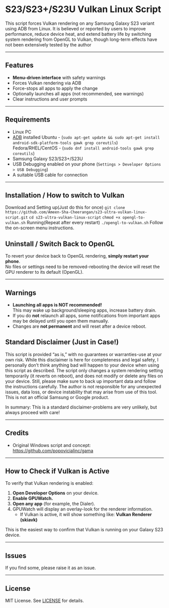 # S23/S23+/S23U Vulkan Linux Script

This script forces Vulkan rendering on any Samsung Galaxy S23 variant using ADB from Linux. It is believed or reported by users to improve performance, reduce device heat, and extend battery life by switching system rendering from OpenGL to Vulkan, though long-term effects have not been extensively tested by the author

---

## Features

- **Menu-driven interface** with safety warnings
- Forces Vulkan rendering via ADB
- Force-stops all apps to apply the change
- Optionally launches all apps (not recommended, see warnings)
- Clear instructions and user prompts

---

## Requirements

- Linux PC
- [ADB](https://developer.android.com/tools/adb) installed
      Ubuntu - (`sudo apt-get update && sudo apt-get install android-sdk-platform-tools gawk grep coreutils`)
      Fedora/RHEL/CentOS - (`sudo dnf install android-tools gawk grep coreutils`)
- Samsung Galaxy S23/S23+/S23U
- USB Debugging enabled on your phone (`Settings > Developer Options > USB Debugging`)
- A suitable USB cable for connection

---

## Installation / How to switch to Vulkan
Download and Setting up(Just do this for once)
`git clone https://github.com/Ameen-Sha-Cheerangan/s23-ultra-vulkan-linux-script.git`
`cd s23-ultra-vulkan-linux-script`
`chmod +x opengl-to-vulkan.sh`
Running(Repeat after every restart)
`./opengl-to-vulkan.sh`
Follow the on-screen menu instructions.


## Uninstall / Switch Back to OpenGL

To revert your device back to OpenGL rendering, **simply restart your phone**.  
No files or settings need to be removed-rebooting the device will reset the GPU renderer to its default (OpenGL).


---

## Warnings

- **Launching all apps is NOT recommended!**  
  This may wake up background/sleeping apps, increase battery drain.  
- If you do **not** relaunch all apps, some notifications from important apps may be delayed until you open them manually.
- Changes are **not permanent** and will reset after a device reboot.


## Standard Disclaimer (Just in Case!)

This script is provided “as is,” with no guarantees or warranties-use at your own risk. While this disclaimer is here for completeness and legal safety, I personally don’t think anything bad will happen to your device when using this script as described.
The script only changes a system rendering setting temporarily (it reverts on reboot), and does not modify or delete any files on your device. Still, please make sure to back up important data and follow the instructions carefully.
The author is not responsible for any unexpected issues, data loss, or device instability that may arise from use of this tool. This is not an official Samsung or Google product.

In summary: This is a standard disclaimer-problems are very unlikely, but always proceed with care!

---

## Credits

- Original Windows script and concept: https://github.com/popovicialinc/gama
---

## How to Check if Vulkan is Active

To verify that Vulkan rendering is enabled:

1. **Open Developer Options** on your device.
2. **Enable GPUWatch.**
3. **Open any app** (for example, the Dialer).
4. GPUWatch will display an overlay-look for the renderer information.
   - If Vulkan is active, it will show something like: **Vulkan Renderer (skiavk)**

This is the easiest way to confirm that Vulkan is running on your Galaxy S23 device.

---
## Issues

If you find some, please raise it as an issue.

---
## License

MIT License. See [LICENSE](LICENSE) for details.

